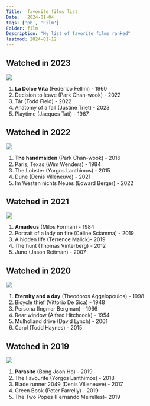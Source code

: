 ```yaml
---
Title:  favorite films list
Date:   2024-01-04
tags: ['pb', 'Film']
Folder: film
Description: "My list of favorite films ranked"
lastmod: 2024-01-12
---
```


## Watched in 2023

![](/../../images/dolcevita.jpg)

1. **La Dolce Vita** (Federico Fellini) - 1960
2. Decision to leave (Park Chan-wook) - 2022
3. Tár (Todd Field) - 2022
4. Anatomy of a fall (Justine Triet) - 2023
5. Playtime (Jacques Tati) - 1967


## Watched in 2022

![](/../../images/handmaiden.jpg)

1. **The handmaiden** (Park Chan-wook) - 2016
2. Paris, Texas (Wim Wenders) - 1984
3. The Lobster (Yorgos Lanthimos) - 2015
4. Dune (Denis Villeneuve) - 2021
5. Im Westen nichts Neues (Edward Berger) - 2022


## Watched in 2021

![](/../../images/amadeus.jpg)

1. **Amadeus** (Milos Forman) - 1984
2. Portrait of a lady on fire (Céline Sciamma) - 2019
3. A hidden life (Terrence Malick)- 2019
4. The hunt (Thomas Vinterberg) - 2012
5. Juno (Jason Reitman) - 2007


## Watched in 2020

![](/../../images/eternity.jpg)

1. **Eternity and a day** (Theodoros Aggelopoulos) - 1998
2. Bicycle thief (Vittorio De Sica) - 1948
3. Persona (Ingmar Bergman) - 1966
4. Rear window (Alfred Hitchcock) - 1954
5. Mulholland drive (David Lynch) - 2001
6. Carol (Todd Haynes) - 2015


## Watched in 2019

![](/../../images/parasite.jpg)

1. **Parasite** (Bong Joon Ho) - 2019
2. The Favourite (Yorgos Lanthimos) - 2018
3. Blade runner 2049 (Denis Villeneuve) - 2017
4. Green Book (Peter Farrelly) - 2019
5. The Two Popes (Fernando Meirelles)- 2019

